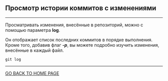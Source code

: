 ## Просмотр истории коммитов с изменениями

---

Просматривать изменения, внесённые в репозиторий, можно с помощью параметра **log**. 

Он отображает список последних коммитов в порядке выполнения. Кроме того, добавив флаг ***-p***, вы можете подробно изучить изменения, внесённые в каждый файл.

```bash=
git log
```
---
[GO BACK TO HOME PAGE](readme.md)